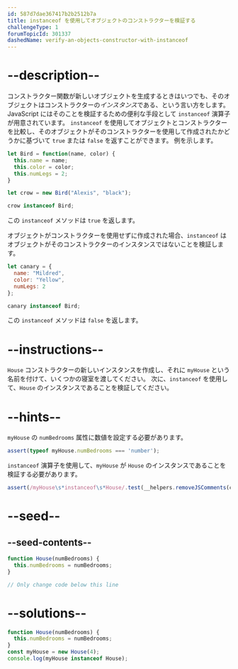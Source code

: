 ```yaml
---
id: 587d7dae367417b2b2512b7a
title: instanceof を使用してオブジェクトのコンストラクターを検証する
challengeType: 1
forumTopicId: 301337
dashedName: verify-an-objects-constructor-with-instanceof
---
```


# --description--

コンストラクター関数が新しいオブジェクトを生成するときはいつでも、そのオブジェクトはコンストラクターの<dfn>インスタンス</dfn>である、という言い方をします。 JavaScript にはそのことを検証するための便利な手段として `instanceof` 演算子が用意されています。 `instanceof` を使用してオブジェクトとコンストラクターを比較し、そのオブジェクトがそのコンストラクターを使用して作成されたかどうかに基づいて `true` または `false` を返すことができます。 例を示します。

```js
let Bird = function(name, color) {
  this.name = name;
  this.color = color;
  this.numLegs = 2;
}

let crow = new Bird("Alexis", "black");

crow instanceof Bird;
```

この `instanceof` メソッドは `true` を返します。

オブジェクトがコンストラクターを使用せずに作成された場合、`instanceof` はオブジェクトがそのコンストラクターのインスタンスではないことを検証します。

```js
let canary = {
  name: "Mildred",
  color: "Yellow",
  numLegs: 2
};

canary instanceof Bird;
```

この `instanceof` メソッドは `false` を返します。

# --instructions--

`House` コンストラクターの新しいインスタンスを作成し、それに `myHouse` という名前を付けて、いくつかの寝室を渡してください。 次に、`instanceof` を使用して、`House` のインスタンスであることを検証してください。

# --hints--

`myHouse` の `numBedrooms` 属性に数値を設定する必要があります。

```js
assert(typeof myHouse.numBedrooms === 'number');
```

`instanceof` 演算子を使用して、`myHouse` が `House` のインスタンスであることを検証する必要があります。

```js
assert(/myHouse\s*instanceof\s*House/.test(__helpers.removeJSComments(code)));
```

# --seed--

## --seed-contents--

```js
function House(numBedrooms) {
  this.numBedrooms = numBedrooms;
}

// Only change code below this line
```

# --solutions--

```js
function House(numBedrooms) {
  this.numBedrooms = numBedrooms;
}
const myHouse = new House(4);
console.log(myHouse instanceof House);
```
